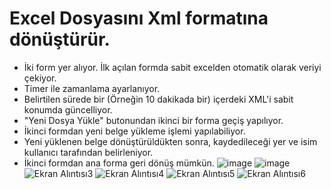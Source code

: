 # Excel Dosyasını Xml formatına dönüştürür. 
- İki form yer alıyor. İlk açılan formda sabit excelden otomatik olarak veriyi çekiyor. 
- Timer ile zamanlama ayarlanıyor. 
- Belirtilen sürede bir (Örneğin 10 dakikada bir) içerdeki XML'i sabit konumda güncelliyor. 
- "Yeni Dosya Yükle" butonundan ikinci bir forma geçiş yapılıyor.
- İkinci formdan yeni belge yükleme işlemi yapılabiliyor. 
- Yeni yüklenen belge dönüştürüldükten sonra, kaydedileceği yer ve isim kullanıcı tarafından belirleniyor.
- İkinci formdan ana forma geri dönüş mümkün.
![image](https://user-images.githubusercontent.com/53774762/127629065-04486ecf-1afb-424a-b976-7c2616cfca95.png)
![image](https://user-images.githubusercontent.com/53774762/127629152-66e01a7b-8b3a-4998-a340-d36d58371b59.png)
![Ekran Alıntısı3](https://user-images.githubusercontent.com/53774762/127014968-3009f4f7-97a8-464e-8980-b4b1511bba9e.JPG)
![Ekran Alıntısı4](https://user-images.githubusercontent.com/53774762/127014983-2733a656-6cc2-48b9-8240-f539075fd091.JPG)
![Ekran Alıntısı5](https://user-images.githubusercontent.com/53774762/127014994-7e63299c-7531-4b37-864b-01b7a37960fd.JPG)
![Ekran Alıntısı6](https://user-images.githubusercontent.com/53774762/127015006-c56d1e1f-9926-4d69-9052-c1b330d18124.JPG)
